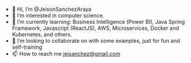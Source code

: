 - 👋 Hi, I’m @JeisonSanchezAraya
- 👀 I’m interested in computer science.
- 🌱 I’m currently learning: Business Intelligence (Power BI), Java Spring Framework, Javascript (ReactJS), AWS, Microservices, Docker and Kubernetes, and others.
- 💞️ I’m looking to collaborate on with some examples, just for fun and self-training
- 📫 How to reach me jeisanchez@gmail.com

<!---
JeisonSanchezAraya/JeisonSanchezAraya is a ✨ special ✨ repository because its `README.md` (this file) appears on your GitHub profile.
You can click the Preview link to take a look at your changes.
--->
